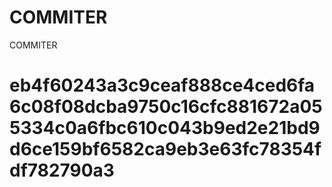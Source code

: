 # COMMITER
COMMITER






# eb4f60243a3c9ceaf888ce4ced6fa6c08f08dcba9750c16cfc881672a055334c0a6fbc610c043b9ed2e21bd9d6ce159bf6582ca9eb3e63fc78354fdf782790a3
